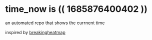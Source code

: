 # time_now is (( 1685876400402 ))

an automated repo that shows the currnent time

inspired by [breakingheatmap](https://github.com/breakingheatmap/breakingheatmap)